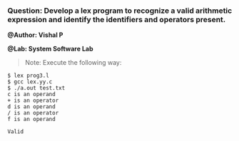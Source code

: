 ### Question: Develop a lex program to recognize a valid arithmetic expression and identify the identifiers and operators present.

**@Author: Vishal P**

**@Lab: System Software Lab**

> Note: Execute the following way:

```
$ lex prog3.l
$ gcc lex.yy.c
$ ./a.out test.txt
c is an operand
+ is an operator
d is an operand
/ is an operator
f is an operand

Valid
```
